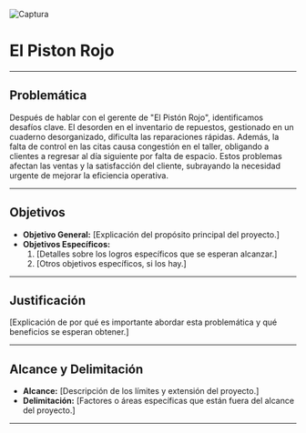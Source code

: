 ![Captura](https://github.com/JuanFachas/Repositorio-PR/assets/173213965/dd3b9629-39d8-4991-9e2d-64749cc9a383)

# El Piston Rojo

---

## Problemática

Después de hablar con el gerente de "El Pistón Rojo", identificamos desafíos clave. El desorden en el inventario de repuestos, gestionado en un cuaderno desorganizado, dificulta las reparaciones rápidas. Además, la falta de control en las citas causa congestión en el taller, obligando a clientes a regresar al día siguiente por falta de espacio. Estos problemas afectan las ventas y la satisfacción del cliente, subrayando la necesidad urgente de mejorar la eficiencia operativa.

---

## Objetivos

- **Objetivo General:** [Explicación del propósito principal del proyecto.]
- **Objetivos Específicos:** 
  1. [Detalles sobre los logros específicos que se esperan alcanzar.]
  2. [Otros objetivos específicos, si los hay.]

---

## Justificación

[Explicación de por qué es importante abordar esta problemática y qué beneficios se esperan obtener.]

---

## Alcance y Delimitación

- **Alcance:** [Descripción de los límites y extensión del proyecto.]
- **Delimitación:** [Factores o áreas específicas que están fuera del alcance del proyecto.]

---
